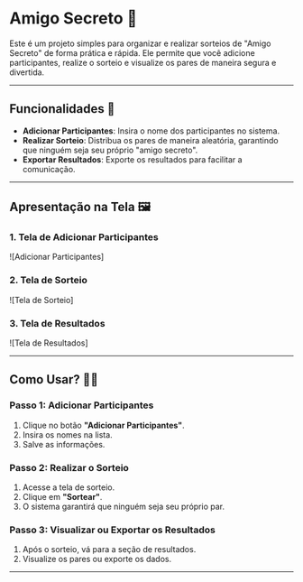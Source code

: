 # Amigo Secreto 🎉

Este é um projeto simples para organizar e realizar sorteios de "Amigo Secreto" de forma prática e rápida. Ele permite que você adicione participantes, realize o sorteio e visualize 
os pares de maneira segura e divertida.

---

## Funcionalidades 🚀

- **Adicionar Participantes**: Insira o nome dos participantes no sistema.
- **Realizar Sorteio**: Distribua os pares de maneira aleatória, garantindo que ninguém seja seu próprio "amigo secreto".
- **Exportar Resultados**: Exporte os resultados para facilitar a comunicação.

---

## Apresentação na Tela 🖼️

### 1. Tela de Adicionar Participantes
![Adicionar Participantes]

### 2. Tela de Sorteio
![Tela de Sorteio]

### 3. Tela de Resultados
![Tela de Resultados]

---

## Como Usar? 👨‍💻

### Passo 1: Adicionar Participantes
1. Clique no botão **"Adicionar Participantes"**.
2. Insira os nomes na lista.
3. Salve as informações.

### Passo 2: Realizar o Sorteio
1. Acesse a tela de sorteio.
2. Clique em **"Sortear"**.
3. O sistema garantirá que ninguém seja seu próprio par.

### Passo 3: Visualizar ou Exportar os Resultados
1. Após o sorteio, vá para a seção de resultados.
2. Visualize os pares ou exporte os dados.

---

